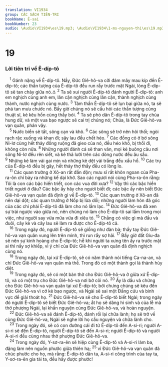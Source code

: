 ```yaml
---
translation: VI1934
group: CÁC SÁCH TIÊN-TRI
bookName: Ê-sai 
bookNumber: 23
audio: \Audio\VI1934\es\19.mp3; \Audio\VI1934\1-ms-nguyen-thi\es\19.mp3
---
```


<div class="title"><h1>19</h1><h3>Lời tiên tri về Ê-díp-tô</h3></div>
<span class="verse es_19_1"> <sup>1</sup> Gánh nặng về Ê-díp-tô. Nầy, Đức Giê-hô-va cỡi đám mây mau kíp đến Ê-díp-tô; các thần tượng của Ê-díp-tô đều run rẩy trước mặt Ngài, lòng Ê-díp-tô sẽ tan chảy giữa nó.<a data-toggle="tooltip" data-placement="bottom" title="Gie 46:2-26; Exe 29:1–32:32">⚓</a></span>
<span class="verse es_19_2"><sup>2</sup> Ta sẽ xui người Ê-díp-tô đánh người Ê-díp-tô: anh em nghịch cùng anh em, lân cận nghịch cùng lân cận, thành nghịch cùng thành, nước nghịch cùng nước. </span>
<span class="verse es_19_3"><sup>3</sup> Tâm thần Ê-díp-tô sẽ lụn bại giữa nó, ta sẽ phá tan mưu chước nó. Bấy giờ chúng nó sẽ cầu hỏi các thần tượng cùng thuật sĩ, kẻ kêu hồn cùng thầy bói. </span>
<span class="verse es_19_4"><sup>4</sup> Ta sẽ phó dân Ê-díp-tô trong tay chúa hung dữ, và một vua bạo ngược sẽ cai trị chúng nó; Chúa, là Đức Giê-hô-va vạn quân, phán vậy. <br/></span>
<span class="verse es_19_5"> <sup>5</sup> Nước biển sẽ tắt, sông cạn và khô. </span>
<span class="verse es_19_6"><sup>6</sup> Các sông sẽ trở nên hôi thối; ngòi rạch rặc xuống và khan đi; sậy lau đều chết héo. </span>
<span class="verse es_19_7"><sup>7</sup> Các đồng cỏ ở bờ sông Ni-lơ cùng hết thảy đồng ruộng đã gieo của nó, đều héo khô, bị thổi đi, không còn nữa. </span>
<span class="verse es_19_8"><sup>8</sup> Những người đánh cá sẽ than vãn, mọi kẻ buông câu nơi sông Ni-lơ đều rên siết, và kẻ thả lưới trên các dòng nước đều âu sầu. </span>
<span class="verse es_19_9"><sup>9</sup> Những kẻ làm vải gai mịn và những kẻ dệt vải trắng đều xấu hổ. </span>
<span class="verse es_19_10"><sup>10</sup> Các trụ của Ê-díp-tô đều bị gãy, hết thảy thợ thầy đều có lòng lo. <br/></span>
<span class="verse es_19_11"> <sup>11</sup> Các quan trưởng ở Xô-an rất đần độn; mưu sĩ rất khôn ngoan của Pha-ra-ôn chỉ bày ra những kế dại khờ. Sao các ngươi nói cùng Pha-ra-ôn rằng: Tôi là con các bậc hiền triết, con các vua đời xưa? </span>
<span class="verse es_19_12"><sup>12</sup> Vậy thì các bậc hiền triết ngươi ở đâu? Các bậc ấy hãy cho ngươi biết đi; các bậc ấy nên biết Đức Giê-hô-va vạn quân đã định gì về Ê-díp-tô. </span>
<span class="verse es_19_13"><sup>13</sup> Các quan trưởng ở Xô-an đã nên dại dột; các quan trưởng ở Nốp bị lừa dối; những người làm hòn đá góc của các chi phái Ê-díp-tô đã làm cho nó lầm lạc. </span>
<span class="verse es_19_14"><sup>14</sup> Đức Giê-hô-va đã xen sự trái ngược vào giữa nó, nên chúng nó làm cho Ê-díp-tô sai lầm trong mọi việc, như người say vừa mửa vừa đi xiêu tó. </span>
<span class="verse es_19_15"><sup>15</sup> Chẳng có việc gì mà đầu và đuôi, cây kè và cây lau sẽ làm ra được cho Ê-díp-tô cả. <br/></span>
<span class="verse es_19_16"> <sup>16</sup> Trong ngày đó, người Ê-díp-tô sẽ giống như đàn bà; thấy tay Đức Giê-hô-va vạn quân vung lên trên mình, thì run rẩy sợ hãi. </span>
<span class="verse es_19_17"><sup>17</sup> Bấy giờ đất Giu-đa sẽ nên sự kinh hoàng cho Ê-díp-tô; hễ khi người ta xưng tên ấy ra trước mặt ai thì nấy sợ khiếp, vì ý chỉ của Đức Giê-hô-va vạn quân đã định nghịch cùng nó. <br/></span>
<span class="verse es_19_18"> <sup>18</sup> Trong ngày đó, tại xứ Ê-díp-tô, sẽ có năm thành nói tiếng Ca-na-an, và chỉ Đức Giê-hô-va vạn quân mà thề. Trong đó có một thành gọi là thành hủy diệt. <br/></span>
<span class="verse es_19_19"> <sup>19</sup> Trong ngày đó, sẽ có một bàn thờ cho Đức Giê-hô-va ở giữa xứ Ê-díp-tô, và có một trụ cho Đức Giê-hô-va nơi bờ cõi nó. </span>
<span class="verse es_19_20"><sup>20</sup> Ấy là dấu và chứng cho Đức Giê-hô-va vạn quân tại xứ Ê-díp-tô; bởi chưng chúng sẽ kêu đến Đức Giê-hô-va vì cớ kẻ bạo ngược, và Ngài sẽ sai một Đấng cứu và binh vực để giải thoát họ. </span>
<span class="verse es_19_21"><sup>21</sup> Đức Giê-hô-va sẽ cho Ê-díp-tô biết Ngài; trong ngày đó người Ê-díp-tô sẽ biết Đức Giê-hô-va; ắt họ sẽ dâng hi sinh và của lễ mà thờ phượng Ngài, lại khấn nguyện cùng Đức Giê-hô-va, và hoàn nguyện. <br/></span>
<span class="verse es_19_22"> <sup>22</sup> Đức Giê-hô-va sẽ đánh Ê-díp-tô, đánh rồi lại chữa lành; họ sẽ trở về cùng Đức Giê-hô-va, Ngài sẽ nghe lời họ cầu nguyện và chữa lành cho. <br/></span>
<span class="verse es_19_23"> <sup>23</sup> Trong ngày đó, sẽ có con đường cái đi từ Ê-díp-tô đến A-si-ri; người A-si-ri sẽ đến Ê-díp-tô, người Ê-díp-tô sẽ đến A-si-ri; người Ê-díp-tô và người A-si-ri đều cùng nhau thờ phượng Đức Giê-hô-va. <br/></span>
<span class="verse es_19_24"> <sup>24</sup> Trong ngày đó, Y-sơ-ra-ên sẽ hiệp cùng Ê-díp-tô và A-si-ri làm ba, đặng làm nên nguồn phước giữa thiên hạ; </span>
<span class="verse es_19_25"><sup>25</sup> vì Đức Giê-hô-va vạn quân đã chúc phước cho họ, mà rằng: Ê-díp-tô dân ta, A-si-ri công trình của tay ta, Y-sơ-ra-ên gia tài ta, đều hãy được phước! <br/></span>
